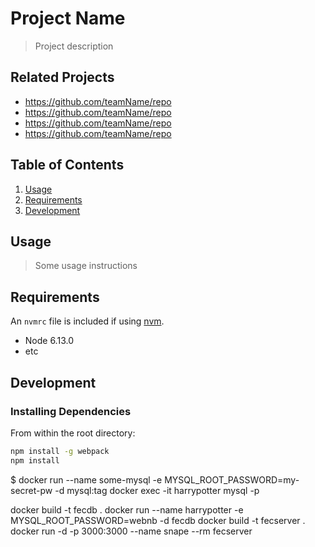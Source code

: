 # Project Name

> Project description

## Related Projects

  - https://github.com/teamName/repo
  - https://github.com/teamName/repo
  - https://github.com/teamName/repo
  - https://github.com/teamName/repo

## Table of Contents

1. [Usage](#Usage)
1. [Requirements](#requirements)
1. [Development](#development)

## Usage

> Some usage instructions

## Requirements

An `nvmrc` file is included if using [nvm](https://github.com/creationix/nvm).

- Node 6.13.0
- etc

## Development

### Installing Dependencies

From within the root directory:

```sh
npm install -g webpack
npm install
```

$ docker run --name some-mysql -e MYSQL_ROOT_PASSWORD=my-secret-pw -d mysql:tag
 docker exec -it harrypotter mysql -p 
 

docker build -t fecdb .
docker run --name harrypotter -e MYSQL_ROOT_PASSWORD=webnb -d fecdb
docker build -t fecserver .
docker run -d -p 3000:3000 --name snape --rm fecserver
